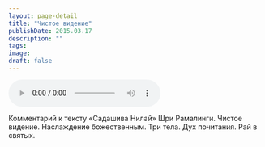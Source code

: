 ```yaml
---
layout: page-detail
title: "Чистое видение"
publishDate: 2015.03.17
description: ""
tags:
image:
draft: false
---
```


<audio title="2015.03.17 - Чистое видение.mp3" src="/upload/iblock/3b4/3b4d9fb896ad7c49bd8b0d0f168ae758.mp3" controls=""></audio>

 Комментарий к тексту «Садашива Нилай» Шри Рамалинги. Чистое видение. Наслаждение божественным. Три тела. Дух почитания. Рай в святых. 

  
